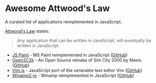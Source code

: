 # Awesome Attwood's Law

A curated list of applications reimplemented in JavaScript.

[Attwood's
Law](https://blog.codinghorror.com/the-principle-of-least-power/) states:

> Any application that can be written in JavaScript, will eventually be written in JavaScript.

* [JS Paint](http://jspaint.ml/) - MS Paint reimplemented in JavaScript ([GitHub](https://github.com/1j01/jspaint))
* [Open2C2k](https://github.com/rage8885/OpenSC2K) - An Open Source remake of Sim City 2000 by Maxis ([GitHub](https://github.com/rage8885/OpenSC2K))
* [Vim.js](http://coolwanglu.github.io/vim.js/emterpreter/vim.html) - JavaScript port of the venerable text editor Vim ([GitHub](https://github.com/coolwanglu/vim.js))
* [Winamp2-js](https://webamp.org/) - Winamp reimplemented in JavaScript ([GitHub](https://github.com/captbaritone/winamp2-js))